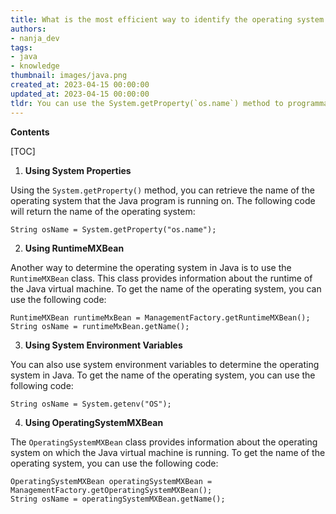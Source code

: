 ```yaml
---
title: What is the most efficient way to identify the operating system using java?
authors:
- nanja_dev
tags:
- java
- knowledge
thumbnail: images/java.png
created_at: 2023-04-15 00:00:00
updated_at: 2023-04-15 00:00:00
tldr: You can use the System.getProperty(`os.name`) method to programmatically determine the operating system in Java.
---
```


**Contents**

[TOC]

1. **Using System Properties**

Using the `System.getProperty()` method, you can retrieve the name of the operating system that the Java program is running on. The following code will return the name of the operating system:

```
String osName = System.getProperty("os.name");
```

2. **Using RuntimeMXBean**

Another way to determine the operating system in Java is to use the `RuntimeMXBean` class. This class provides information about the runtime of the Java virtual machine. To get the name of the operating system, you can use the following code:

```
RuntimeMXBean runtimeMxBean = ManagementFactory.getRuntimeMXBean();
String osName = runtimeMxBean.getName();
```

3. **Using System Environment Variables**

You can also use system environment variables to determine the operating system in Java. To get the name of the operating system, you can use the following code:

```
String osName = System.getenv("OS");
```

4. **Using OperatingSystemMXBean**

The `OperatingSystemMXBean` class provides information about the operating system on which the Java virtual machine is running. To get the name of the operating system, you can use the following code:

```
OperatingSystemMXBean operatingSystemMXBean = ManagementFactory.getOperatingSystemMXBean();
String osName = operatingSystemMXBean.getName();
```
